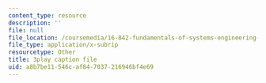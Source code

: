 ```yaml
---
content_type: resource
description: ''
file: null
file_location: /coursemedia/16-842-fundamentals-of-systems-engineering-fall-2015/a8b7be11546caf847037216946bf4e69_d44SDevJYR0.srt
file_type: application/x-subrip
resourcetype: Other
title: 3play caption file
uid: a8b7be11-546c-af84-7037-216946bf4e69
---
```

